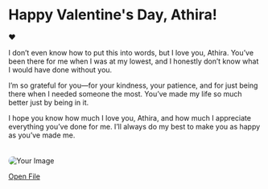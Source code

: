 <div class="container">
    <h1>Happy Valentine's Day, Athira!</h1>
    <div class="heart">❤️</div>
    <p>
        I don’t even know how to put this into words, but I love you, Athira. You’ve been there for me when I was at my lowest, and I honestly don’t know what I would have done without you.
    </p>
    <p>
        I’m so grateful for you—for your kindness, your patience, and for just being there when I needed someone the most. You’ve made my life so much better just by being in it.
    </p>
    <p>
        I hope you know how much I love you, Athira, and how much I appreciate everything you’ve done for me. I’ll always do my best to make you as happy as you’ve made me.
    </p>
    <img src="file:///Users/vinilrohi/Downloads/IMG_8562/IMG_8566/images/Aspose.Words.e4dd1b77-766a-4964-9bb6-ba25bd247bd5.001.jpeg" alt="Your Image" style="max-width: 100%; border-radius: 10px; margin-top: 20px;">
</div>

<a href="https://drive.google.com/file/d/1adBWBrQkJ8chRVZgstOekFy9kXfLqwFW/view?usp=drive_link" target="_blank" class="small-button">Open File</a>
